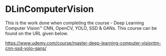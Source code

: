 # DLinComputerVision

This is the work done when completing the course - Deep Learning Computer Vision™ CNN, OpenCV, YOLO, SSD & GANs. This course can be found on the URL given below. 

https://www.udemy.com/course/master-deep-learning-computer-visiontm-cnn-ssd-yolo-gans/


